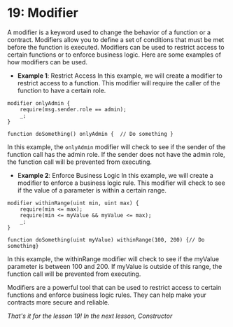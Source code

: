 # 19: Modifier

A modifier is a keyword used to change the behavior of a function or a contract. Modifiers allow you to define a set of conditions that must be met before the function is executed. Modifiers can be used to restrict access to certain functions or to enforce business logic. Here are some examples of how modifiers can be used.

* **Example 1**: Restrict Access In this example, we will create a modifier to restrict access to a function. This modifier will require the caller of the function to have a certain role.

```solidity
modifier onlyAdmin {  
    require(msg.sender.role == admin);  
    _;
}

function doSomething() onlyAdmin {  // Do something }
```

In this example, the `onlyAdmin` modifier will check to see if the sender of the function call has the admin role. If the sender does not have the admin role, the function call will be prevented from executing.

* E**xample 2**: Enforce Business Logic In this example, we will create a modifier to enforce a business logic rule. This modifier will check to see if the value of a parameter is within a certain range.

```solidity
modifier withinRange(uint min, uint max) {  
    require(min <= max);  
    require(min <= myValue && myValue <= max);  
    _;
} 

function doSomething(uint myValue) withinRange(100, 200) {// Do something}
```

In this example, the withinRange modifier will check to see if the myValue parameter is between 100 and 200. If myValue is outside of this range, the function call will be prevented from executing.

Modifiers are a powerful tool that can be used to restrict access to certain functions and enforce business logic rules. They can help make your contracts more secure and reliable.

_That's it for the lesson 19! In the next lesson, Constructor_
